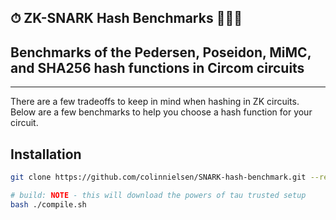 ## ⏱ ZK-SNARK Hash Benchmarks 🏃🏽‍♂️
## Benchmarks of the Pedersen, Poseidon, MiMC, and SHA256 hash functions in Circom circuits
___
There are a few tradeoffs to keep in mind when hashing in ZK circuits. Below are a few benchmarks to help you choose a hash function for your circuit.

## Installation
```bash
git clone https://github.com/colinnielsen/SNARK-hash-benchmark.git --recursive

# build: NOTE - this will download the powers of tau trusted setup
bash ./compile.sh
```

